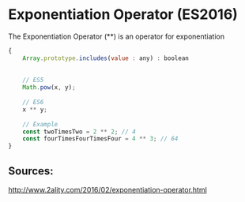 
# Exponentiation Operator (ES2016)

The Exponentiation Operator (**) is an operator for exponentiation

```javascript
{
    Array.prototype.includes(value : any) : boolean
    
    
    // ES5
    Math.pow(x, y);
    
    // ES6
    x ** y;
    
    // Example
    const twoTimesTwo = 2 ** 2; // 4
    const fourTimesFourTimesFour = 4 ** 3; // 64
}
```

## Sources:

http://www.2ality.com/2016/02/exponentiation-operator.html